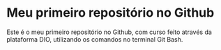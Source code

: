 # Meu primeiro repositório no Github

Este é o meu primeiro repositório no Github, com curso feito através da plataforma DIO, utilizando os comandos no terminal Git Bash.
